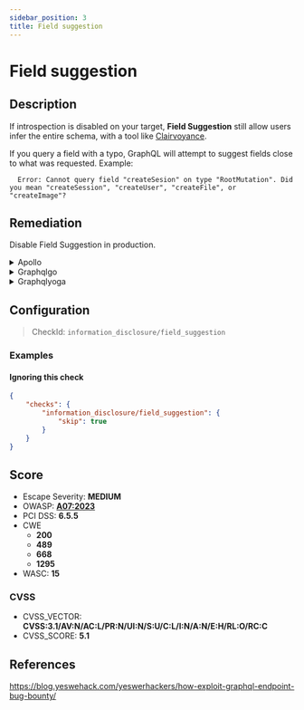 ```yaml
---
sidebar_position: 3
title: Field suggestion
---
```


# Field suggestion

## Description

If introspection is disabled on your target, **Field Suggestion** still allow users infer the entire schema, with a tool like [Clairvoyance](https://github.com/nikitastupin/clairvoyance).

If you query a field with a typo, GraphQL will attempt to suggest fields close to what was requested. Example:
```
  Error: Cannot query field "createSesion" on type "RootMutation". Did you mean "createSession", "createUser", "createFile", or "createImage"?
```

## Remediation

Disable Field Suggestion in production.


<details>
    <summary>Apollo</summary>

Install our open source package [GraphQL Armor](https://escape.tech/graphql-armor/docs/getting-started) for Apollo.


</details>

<details>
    <summary>Graphqlgo</summary>

`graphql-go/graphql` does not allow to disable field suggestion as of now.

However, you can filter field suggestion by discarding answers containing "Did you mean" with this middleware :

```go
type FilterResponseWriter struct {
  writer    http.ResponseWriter
  blacklist []string
  errorPtr  *bool
}

func (w FilterResponseWriter) Header() http.Header {
  return w.writer.Header()
}

func (w FilterResponseWriter) Write(data []byte) (int, error) {
  if *w.errorPtr {
    return 0, errors.New("write error")
  }
  for _, s := range w.blacklist {
    if bytes.Contains(data, []byte(s)) {
      *w.errorPtr = true
      return 0, errors.New("field not found")
    }
  }
  return w.writer.Write(data)
}

func (w FilterResponseWriter) WriteHeader(statusCode int) {
  w.writer.WriteHeader(statusCode)
}

func blockFieldSuggestion(next http.Handler) http.Handler {
  return http.HandlerFunc(func(w http.ResponseWriter, r *http.Request) {
    var error bool
    newWriter := &FilterResponseWriter{writer: w, blacklist: []string{"Did you mean \\\""}, errorPtr: &error}
    next.ServeHTTP(newWriter, r)
    if error {
      w.Write([]byte("{\"errors\":[{\"message\":\"Field not found.\"}],\"data\":null}"))
    }
  })
}
```

Then you apply the middleware to your endpoint :
```go
func main(){
  ...
  h := handler.New(&handler.Config{
    Schema:   &schema
  })
  http.Handle("/graphql", blockFieldSuggestion(h))
}
```


</details>

<details>
    <summary>Graphqlyoga</summary>

Install our open source package [GraphQL Armor](https://escape.tech/graphql-armor/docs/getting-started) for Yoga.

Or, you can use the standalone [envelop plugin](https://www.npmjs.com/package/@escape.tech/graphql-armor-block-field-suggestions).


</details>

## Configuration

> CheckId: `information_disclosure/field_suggestion`


### Examples


#### Ignoring this check

```json
{
    "checks": {
        "information_disclosure/field_suggestion": {
            "skip": true
        }
    }
}
```




## Score

- Escape Severity: **<span className="medium-severity">MEDIUM</span>**
- OWASP: **[A07:2023](https://github.com/OWASP/API-Security/blob/master/2023/en/src/0xa7-security-misconfiguration.md)**
- PCI DSS: **6.5.5**
- CWE
  - **200**
  - **489**
  - **668**
  - **1295**
- WASC: **15**



### CVSS

- CVSS_VECTOR: **CVSS:3.1/AV:N/AC:L/PR:N/UI:N/S:U/C:L/I:N/A:N/E:H/RL:O/RC:C**
- CVSS_SCORE: **5.1**

## References

https://blog.yeswehack.com/yeswerhackers/how-exploit-graphql-endpoint-bug-bounty/
